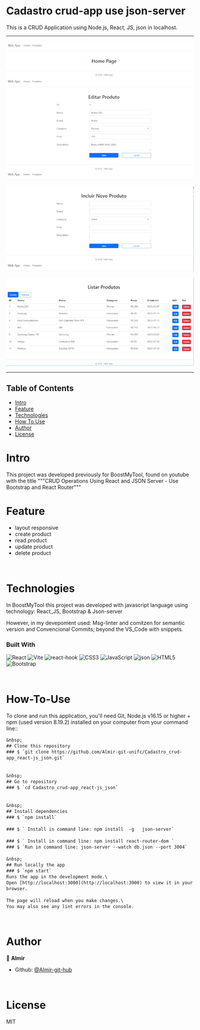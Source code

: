 Cadastro crud-app use json-server
=================================
This is a CRUD Application using Node.js, React, JS, json in localhost.

---------------------------------------------------------------------------------------------------------


![Home-Edit](https://github.com/Almir-git-unifc/Cadastro_crud-app_react-js_json/blob/main/shot1-home-edit.png)

![Include](https://github.com/Almir-git-unifc/Cadastro_crud-app_react-js_json/blob/main/shot2-incluir.png)

![List-Dell](https://github.com/Almir-git-unifc/Cadastro_crud-app_react-js_json/blob/main/shot3-list&del.png)


--------------------------------------------------------------------------------------

<!-- START doctoc generated TOC please keep comment here to allow auto update -->
<!-- DON'T EDIT THIS SECTION, INSTEAD RE-RUN doctoc TO UPDATE -->
## Table of Contents
- [Intro](#Intro)
- [Feature](#Feature)
- [Technologies](#Technologies)
- [How To Use](#How-To-Use)
- [Author](#Author)
- [License](#License)

<!-- END doctoc generated TOC please keep comment here to allow auto update -->


# Intro <a name = "Intro"></a>
This project was developed previously for BoostMyTool, found on youtube with the title """CRUD Operations Using React and JSON Server - Use Bootstrap and React Router"""



<!-- 
Layout de site responsivo, simples, criado com código html, css e javascript; usando regra de mídia, barra de rolagem, ícone de sanduíche e menu deslizante 
 -->


# Feature <a name = "Feature"></a>
- layout responsive
- create product
- read product
- update product
- delete product


&nbsp;
# Technologies <a name = "Technologies"></a>
In BoostMyTool this project was developed with javascript language using technology: React_JS, Bootstrap & Json-server

However, in my devepoment used:
Msg-linter and comitzen for semantic version and Convencional Commits;  beyond the VS_Code with snippets.


### Built With 
![React](https://img.shields.io/badge/react-%2320232a.svg?style=for-the-badge&logo=react&logoColor=%2361DAFB)
![Vite](https://img.shields.io/badge/vite-%23646CFF.svg?style=for-the-badge&logo=vite&logoColor=white)
![react-hook](https://img.shields.io/badge/hooks-%2320232a.svg?style=for-the-badge&logo=react&logoColor=%2361DAFB)
![CSS3](https://img.shields.io/badge/css3-%231572B6.svg?style=for-the-badge&logo=css3&logoColor=white)
![JavaScript](https://img.shields.io/badge/javascript-%23323330.svg?style=for-the-badge&logo=javascript&logoColor=%23F7DF1E)
![json](https://img.shields.io/badge/json-Code?style=for-the-badge&logo=json&logoColor=black&color=blue)
![HTML5](https://img.shields.io/badge/html5-%23E34F26.svg?style=for-the-badge&logo=html5&logoColor=white)
![Bootstrap](https://img.shields.io/badge/bootstrap-%238511FA.svg?style=for-the-badge&logo=bootstrap&logoColor=white)




 
 
&nbsp;
# How-To-Use <a name = "How-To-Use"></a>

To clone and run this application, you'll need Git, Node.js v16.15 or higher + npm (used version 8.19.2) installed on your computer from your command line::

```
&nbsp;
## Clone this repository
### $ `git clone https://github.com/Almir-git-unifc/Cadastro_crud-app_react-js_json.git`


&nbsp;
## Go to repository
### $ `cd Cadastro_crud-app_react-js_json`


&nbsp;
## Install dependencies
### $ `npm install`

### $ ` Install in command line: npm install  -g   json-server`

### $ ` Install in command line: npm install react-router-dom `
### $ `Run in command line: json-server --watch db.json --port 3004`

&nbsp;
## Run locally the app
### $ `npm start`
Runs the app in the development mode.\
Open [http://localhost:3000](http://localhost:3000) to view it in your browser.

The page will reload when you make changes.\
You may also see any lint errors in the console.
```

&nbsp;
# Author <a name = "Author"></a>

👤 **Almir**

- Github: [@Almir-git-hub](https://github.com/Almir-git-unifc)


&nbsp;
# License <a name = "License"></a>

MIT


<!-- 
Instrucoes para readme.md

https://blog.rocketseat.com.br/como-fazer-um-bom-readme/

Use estas badges:  https://ileriayo.github.io/markdown-badges/
->
